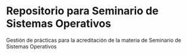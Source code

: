 # Repositorio para Seminario de Sistemas Operativos

Gestión de prácticas para la acreditación de la materia de Seminario de Sistemas Operativos